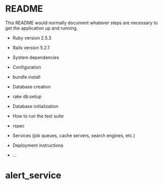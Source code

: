 # README

This README would normally document whatever steps are necessary to get the
application up and running.

* Ruby version 2.5.3

* Rails version 5.2.1

* System dependencies
 
* Configuration
 *  bundle install

* Database creation
 * rake db:setup
* Database initialization

* How to run the test suite
 * rspec
* Services (job queues, cache servers, search engines, etc.)

* Deployment instructions

* ...
# alert_service
